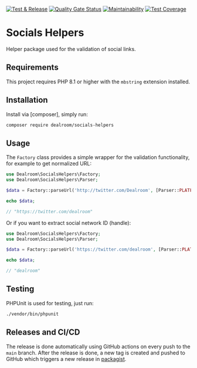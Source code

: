 [![Test & Release](https://github.com/dealroom/socials-helpers/actions/workflows/main.yml/badge.svg)](https://github.com/dealroom/socials-helpers/actions/workflows/main.yml)
[![Quality Gate Status](https://sonarcloud.io/api/project_badges/measure?project=dealroom_socials-helpers&metric=alert_status)](https://sonarcloud.io/summary/new_code?id=dealroom_socials-helpers)
[![Maintainability](https://api.codeclimate.com/v1/badges/5a5141b6860d07672bba/maintainability)](https://codeclimate.com/github/dealroom/socials-helpers/maintainability)
[![Test Coverage](https://api.codeclimate.com/v1/badges/5a5141b6860d07672bba/test_coverage)](https://codeclimate.com/github/dealroom/socials-helpers/test_coverage)

# Socials Helpers

Helper package used for the validation of social links.

## Requirements

This project requires PHP 8.1 or higher with the `mbstring` extension installed.

## Installation

Install via [composer], simply run:

``` bash
composer require dealroom/socials-helpers
```

## Usage

The `Factory` class provides a simple wrapper for the validation functionality, for example to get normalized URL:

```php
use Dealroom\SocialsHelpers\Factory;
use Dealroom\SocialsHelpers\Parser;

$data = Factory::parseUrl('http://twitter.com/Dealroom', [Parser::PLATFORM_TWITTER])->getNormalizedUrl();

echo $data;

// "https://twitter.com/dealroom"
```

Or if you want to extract social network ID (handle):

```php
use Dealroom\SocialsHelpers\Factory;
use Dealroom\SocialsHelpers\Parser;

$data = Factory::parseUrl('https://twitter.com/dealroom', [Parser::PLATFORM_TWITTER])->getId();

echo $data;

// "dealroom"
```

## Testing

PHPUnit is used for testing, just run:

```bash
./vendor/bin/phpunit
```

## Releases and CI/CD

The release is done automatically using GitHub actions on every push to the `main` branch.
After the release is done, a new tag is created and pushed to GitHub which triggers a new release in [packagist](https://packagist.org/).
